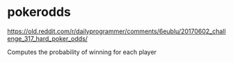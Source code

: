 # pokerodds
https://old.reddit.com/r/dailyprogrammer/comments/6eublu/20170602_challenge_317_hard_poker_odds/

Computes the probability of winning for each player
